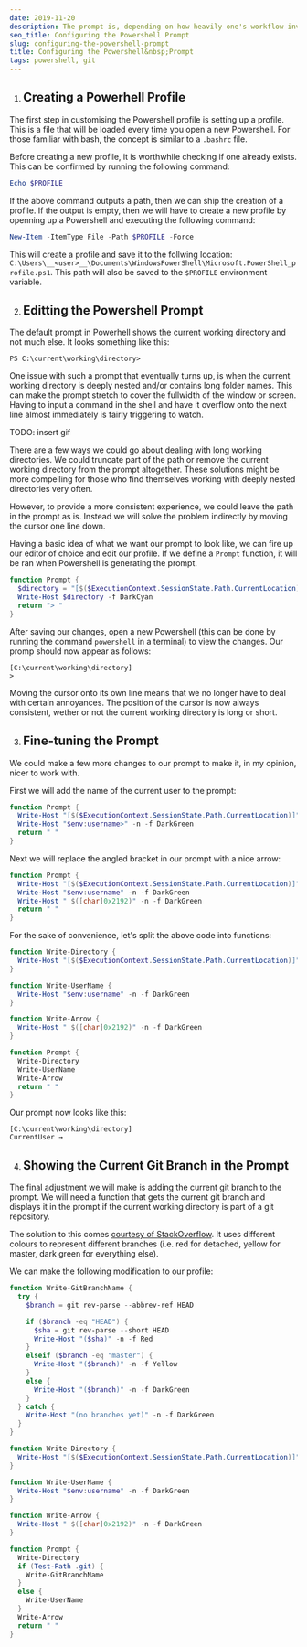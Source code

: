 ```yaml
---
date: 2019-11-20
description: The prompt is, depending on how heavily one's workflow involves using CLIs, a potentially frequent occurence in a developer's workflow. It is worth knowing how the prompt can be customised to behave in a way that is more conducive and relevant to a given context.
seo_title: Configuring the Powershell Prompt
slug: configuring-the-powershell-prompt
title: Configuring the Powershell&nbsp;Prompt
tags: powershell, git
---
```


1. ## Creating a Powerhell Profile

  The first step in customising the Powershell profile is setting up a profile. This is a file that will be loaded every time you open a new Powershell. For those familiar with bash, the concept is similar to a `.bashrc` file.

  Before creating a new profile, it is worthwhile checking if one already exists. This can be confirmed by running the following command:

  ```powershell
  Echo $PROFILE
  ```

  If the above command outputs a path, then we can ship the creation of a profile. If the output is empty, then we will have to create a new profile by openning up a Powershell and executing the following command:

  ```powershell
  New-Item -ItemType File -Path $PROFILE -Force
  ```

  This will create a profile and save it to the follwing location: `C:\Users\__<user>__\Documents\WindowsPowerShell\Microsoft.PowerShell_profile.ps1`. This path will also be saved to the `$PROFILE` environment variable.

2. ## Editting the Powershell Prompt

  The default prompt in Powerhell shows the current working directory and not much else. It looks something like this:

  ```
  PS C:\current\working\directory>
  ```

  One issue with such a prompt that eventually turns up, is when the current working directory is deeply nested and/or contains long folder names. This can make the prompt stretch to cover the fullwidth of the window or screen. Having to input a command in the shell and have it overflow onto the next line almost immediately is fairly triggering to watch.

  TODO: insert gif

  There are a few ways we could go about dealing with long working directories. We could truncate part of the path or remove the current working directory from the prompt altogether. These solutions might be more compelling for those who find themselves working with deeply nested directories very often.

  However, to provide a more consistent experience, we could leave the path in the prompt as is. Instead we will solve the problem indirectly by moving the cursor one line down.

  Having a basic idea of what we want our prompt to look like, we can fire up our editor of choice and edit our profile. If we define a `Prompt` function, it will be ran when Powershell is generating the prompt.

  ```powershell
  function Prompt {
    $directory = "[$($ExecutionContext.SessionState.Path.CurrentLocation)]"
    Write-Host $directory -f DarkCyan
    return "> "
  }
  ```

  After saving our changes, open a new Powershell (this can be done by running the command `powershell` in a terminal) to view the changes. Our promp should now appear as follows:

  ```
  [C:\current\working\directory]
  >
  ```

  Moving the cursor onto its own line means that we no longer have to deal with certain annoyances. The position of the cursor is now always consistent, wether or not the current working directory is long or short.

3. ## Fine-tuning the Prompt

  We could make a few more changes to our prompt to make it, in my opinion, nicer to work with.

  First we will add the name of the current user to the prompt:

  ```powershell
  function Prompt {
    Write-Host "[$($ExecutionContext.SessionState.Path.CurrentLocation)]" -f DarkCyan
    Write-Host "$env:username>" -n -f DarkGreen
    return " "
  }
  ```

  Next we will replace the angled bracket in our prompt with a nice arrow:

  ```powershell
  function Prompt {
    Write-Host "[$($ExecutionContext.SessionState.Path.CurrentLocation)]" -f DarkCyan
    Write-Host "$env:username" -n -f DarkGreen
    Write-Host " $([char]0x2192)" -n -f DarkGreen
    return " "
  }
  ```

  For the sake of convenience, let's split the above code into functions:

  ```powershell
  function Write-Directory {
    Write-Host "[$($ExecutionContext.SessionState.Path.CurrentLocation)]" -f DarkCyan
  }

  function Write-UserName {
    Write-Host "$env:username" -n -f DarkGreen
  }

  function Write-Arrow {
    Write-Host " $([char]0x2192)" -n -f DarkGreen
  }

  function Prompt {
    Write-Directory
    Write-UserName
    Write-Arrow
    return " "
  }
  ```

  Our prompt now looks like this:

  ```
  [C:\current\working\directory]
  CurrentUser →
  ```

4. ## Showing the Current Git Branch in the Prompt

  The final adjustment we will make is adding the current git branch to the prompt. We will need a function that gets the current git branch and displays it in the prompt if the current working directory is part of a git repository.

  The solution to this comes [courtesy of StackOverflow](https://stackoverflow.com/a/44411205/6454553). It uses different colours to represent different branches (i.e. red for detached, yellow for master, dark green for everything else).

  We can make the following modification to our profile:

  ```powershell
  function Write-GitBranchName {
    try {
      $branch = git rev-parse --abbrev-ref HEAD

      if ($branch -eq "HEAD") {
        $sha = git rev-parse --short HEAD
        Write-Host "($sha)" -n -f Red
      }
      elseif ($branch -eq "master") {
        Write-Host "($branch)" -n -f Yellow
      }
      else {
        Write-Host "($branch)" -n -f DarkGreen
      }
    } catch {
      Write-Host "(no branches yet)" -n -f DarkGreen
    }
  }

  function Write-Directory {
    Write-Host "[$($ExecutionContext.SessionState.Path.CurrentLocation)]" -f DarkCyan
  }

  function Write-UserName {
    Write-Host "$env:username" -n -f DarkGreen
  }

  function Write-Arrow {
    Write-Host " $([char]0x2192)" -n -f DarkGreen
  }

  function Prompt {
    Write-Directory
    if (Test-Path .git) {
      Write-GitBranchName
    }
    else {
      Write-UserName
    }
    Write-Arrow
    return " "
  }
  ```
